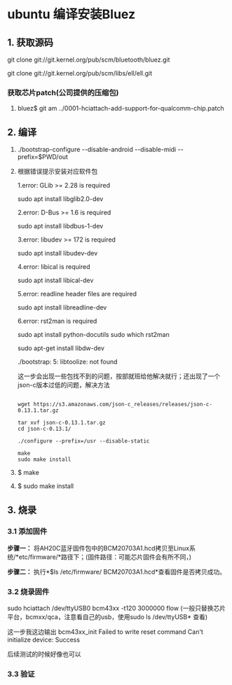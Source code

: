 # ubuntu 编译安装Bluez



## 1. 获取源码

git clone git://git.kernel.org/pub/scm/bluetooth/bluez.git 

git clone git://git.kernel.org/pub/scm/libs/ell/ell.git

### 获取芯片patch(公司提供的压缩包)  

1) bluez$ git am ../0001-hciattach-add-support-for-qualcomm-chip.patch

## 2. 编译

1. ./bootstrap-configure --disable-android --disable-midi  --prefix=$PWD/out  

2. 根据错误提示安装对应软件包

   1.error: GLib >= 2.28 is required

   sudo apt install libglib2.0-dev

   2.error: D-Bus >= 1.6 is required

   sudo apt install libdbus-1-dev

   3.error: libudev >= 172 is required

   sudo apt install libudev-dev

   4.error: libical is required

   sudo apt install libical-dev

   5.error: readline header files are required

   sudo apt install libreadline-dev

   6.error: rst2man is required

   sudo apt install python-docutils
   sudo which rst2man

   sudo apt-get install libdw-dev

   

   ./bootstrap: 5: libtoolize: not found

   

   这一步会出现一些包找不到的问题，按部就班给他解决就行；还出现了一个json-c版本过低的问题，解决方法

   ```shell
   
   wget https://s3.amazonaws.com/json-c_releases/releases/json-c-0.13.1.tar.gz
   
   tar xvf json-c-0.13.1.tar.gz
   cd json-c-0.13.1/
   
   ./configure --prefix=/usr --disable-static
   
   make
   sudo make install
   ```

   

3. $ make 

4. $ sudo make install



## 3. 烧录

### 3.1 添加固件

**步骤一：**     将AH20C蓝牙固件包中的BCM20703A1.hcd拷贝至Linux系统/*etc/firmware/*路径下；(固件路径：可能芯片固件会有所不同，)

**步骤二：**     执行*$ls /etc/firmware/ BCM20703A1.hcd*查看固件是否拷贝成功。

### 3.2 烧录固件

sudo hciattach /dev/ttyUSB0 bcm43xx -t120 3000000 flow  (一般只替换芯片平台，bcmxx/qca，注意看自己的usb，使用sudo ls /dev/ttyUSB* 查看)

这一步我这边输出
bcm43xx_init
Failed to write reset command
Can't initialize device: Success

后续测试的时候好像也可以

### 3.3 验证





